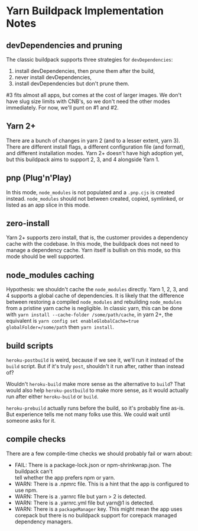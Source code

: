 # Yarn Buildpack Implementation Notes

## devDependencies and pruning

The classic buildpack supports three strategies for `devDependencies`: 
1) install devDependencies, then prune them after the build,
2) never install devDependencies,
3) install devDependencies but don't prune them. 

#3 fits almost all apps, but comes at the cost of larger images. We don't have
slug size limits with CNB's, so we don't need the other modes immediately. For
now, we'll punt on #1 and #2.

## Yarn 2+

There are a bunch of changes in yarn 2 (and to a lesser extent, yarn 3). There
are different install flags, a different configuration file (and format), and
different installation modes. Yarn 2+ doesn't have high adoption yet, but this
buildpack aims to support 2, 3, and 4 alongside Yarn 1.

## pnp (Plug'n'Play)

In this mode, `node_modules` is not populated and a `.pnp.cjs` is created
instead. `node_modules` should not between created, copied, symlinked, or 
listed as an app slice in this mode.

## zero-install

Yarn 2+ supports zero install, that is, the customer provides a dependency
cache with the codebase. In this mode, the buildpack does not need to
manage a dependency cache. Yarn itself is bullish on this mode, so this mode
should be well supported.

## node_modules caching

Hypothesis: we shouldn't cache the `node_modules` directly. Yarn 1, 2, 3, and 4
supports a global cache of dependencies. It is likely that the difference 
between restoring a compiled `node_modules` and rebuilding `node_modules` 
from a pristine yarn cache is negligible. In classic yarn, this can be done 
with  `yarn install --cache-folder /some/path/cache`, in yarn 2+, the equivalent
is `yarn config set enableGlobalCache=true globalFolder=/some/path` 
then `yarn install`.

## build scripts

`heroku-postbuild` is weird, because if we see it, we'll run it instead of
the `build` script. But if it's truly `post`, shouldn't it run after, rather
than instead of?

Wouldn't `heroku-build` make more sense as the alternative to `build`? That
would also help `heroku-postbuild` to make more sense, as it would actually
run after either `heroku-build` or `build`.

`heroku-prebuild` actually runs before the build, so it's probably fine as-is. 
But experience tells me not many folks use this. We could wait until someone
asks for it.

## compile checks

There are a few compile-time checks we should probably fail or warn about:

- FAIL: There is a package-lock.json or npm-shrinkwrap.json. The buildpack can't  
  tell whether the app prefers npm or yarn.
- WARN: There is a .npmrc file. This is a hint that the app is configured to use
  npm.
- WARN: There is a .yarnrc file but yarn > 2 is detected.
- WARN: There is a .yarnrc.yml file but yarn@1 is detected.
- WARN: There is a `packageManager` key. This might mean the app uses corepack
  but there is no buildpack support for corepack managed dependency managers.
